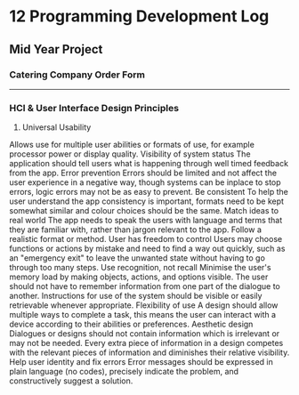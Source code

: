 # 12 Programming Development Log
## Mid Year Project
### Catering Company Order Form
---
### HCI & User Interface Design Principles
1. Universal Usability

  Allows use for multiple user abilities or formats of use, for example processor power or display quality.
Visibility of system status
The application should tell users what is happening through well timed feedback from the app.
Error prevention
Errors should be limited and not affect the user experience in a negative way, though systems can be inplace to stop errors, logic errors may not be as easy to prevent.
Be consistent
To help the user understand the app consistency is important, formats need to be kept somewhat similar and colour choices should be the same.
Match ideas to real world
The app needs to speak the users with language and terms that they are familiar with, rather than jargon relevant to the app. Follow a realistic format or method.
User has freedom to control
Users may choose functions or actions by mistake and need to find a way out quickly, such as an "emergency exit" to leave the unwanted state without having to go through too many steps.
Use recognition, not recall
Minimise the user's memory load by making objects, actions, and options visible. The user should not have to remember information from one part of the dialogue to another. Instructions for use of the system should be visible or easily retrievable whenever appropriate.
Flexibility of use
A design should allow multiple ways to complete a task, this means the user can interact with a device according to their abilities or preferences.
Aesthetic design
Dialogues or designs should not contain information which is irrelevant or may not be needed. Every extra piece of information in a design competes with the relevant pieces of information and diminishes their relative visibility.
Help user identity and fix errors
Error messages should be expressed in plain language (no codes), precisely indicate the problem, and constructively suggest a solution.
